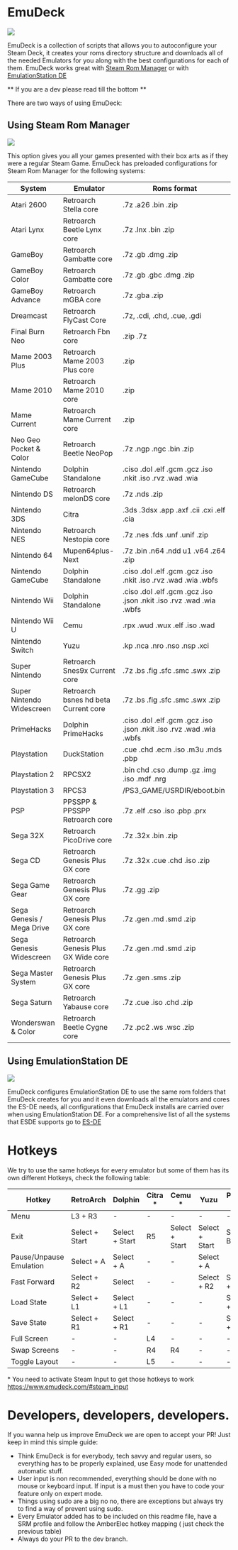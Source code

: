 # EmuDeck

<img src="https://www.emudeck.com/img/hero.png">

EmuDeck is a collection of scripts that allows you to autoconfigure your Steam Deck, it creates your roms directory structure and downloads all of the needed Emulators for you along with the best configurations for each of them. EmuDeck works great with [Steam Rom Manager](https://github.com/SteamGridDB/steam-rom-manager) or with [EmulationStation DE](https://es-de.org)

** If you are a dev please read till the bottom **

There are two ways of using EmuDeck:

## Using Steam Rom Manager

<img src="https://www.emudeck.com/img/ss1.png">

This option gives you all your games presented with their box arts as if they were a regular Steam Game.
EmuDeck has preloaded configurations for Steam Rom Manager for the following systems:

| System                    | Emulator                             | Roms format                                                          |
| ------------------------- | ------------------------------------ | -------------------------------------------------------------------- |
| Atari 2600                | Retroarch Stella core                | .7z .a26 .bin .zip                                                   |
| Atari Lynx                | Retroarch Beetle Lynx core           | .7z .lnx .bin .zip                                                   |
| GameBoy                   | Retroarch Gambatte core              | .7z .gb .dmg .zip                                                    |
| GameBoy Color             | Retroarch Gambatte core              | .7z .gb .gbc .dmg .zip                                               |
| GameBoy Advance           | Retroarch mGBA core                  | .7z .gba .zip                                                        |
| Dreamcast                 | Retroarch FlyCast Core               | .7z, .cdi, .chd, .cue, .gdi                                          |
| Final Burn Neo            | Retroarch Fbn core                   | .zip .7z                                                             |
| Mame 2003 Plus            | Retroarch Mame 2003 Plus core        | .zip                                                                 |
| Mame 2010                 | Retroarch Mame 2010 core             | .zip                                                                 |
| Mame Current              | Retroarch Mame Current core          | .zip                                                                 |
| Neo Geo Pocket & Color    | Retroarch Beetle NeoPop              | .7z .ngp .ngc .bin .zip                                              |
| Nintendo GameCube         | Dolphin Standalone                   | .ciso .dol .elf .gcm .gcz .iso .nkit .iso .rvz .wad .wia             |
| Nintendo DS               | Retroarch melonDS core               | .7z .nds .zip                                                        |
| Nintendo 3DS              | Citra                                | .3ds .3dsx .app .axf .cii .cxi .elf .cia                             |
| Nintendo NES              | Retroarch Nestopia core              | .7z .nes .fds .unf .unif .zip                                        |
| Nintendo 64               | Mupen64plus-Next                       | .7z .bin .n64 .ndd u1 .v64 .z64 .zip                                 |
| Nintendo GameCube         | Dolphin Standalone                   | .ciso .dol .elf .gcm .gcz .iso .nkit .iso .rvz .wad .wia .wbfs       |
| Nintendo Wii              | Dolphin Standalone                   | .ciso .dol .elf .gcm .gcz .iso .json .nkit .iso .rvz .wad .wia .wbfs |
| Nintendo Wii U            | Cemu                                 | .rpx .wud .wux .elf .iso .wad                                        |
| Nintendo Switch           | Yuzu                                 | .kp .nca .nro .nso .nsp .xci                                         |
| Super Nintendo            | Retroarch Snes9x Current core        | .7z .bs .fig .sfc .smc .swx .zip                                     |
| Super Nintendo Widescreen | Retroarch bsnes hd beta Current core | .7z .bs .fig .sfc .smc .swx .zip                                     |
| PrimeHacks                | Dolphin PrimeHacks                   | .ciso .dol .elf .gcm .gcz .iso .json .nkit .iso .rvz .wad .wia .wbfs |
| Playstation               | DuckStation                          | .cue .chd .ecm .iso .m3u .mds .pbp                                   |
| Playstation 2             | RPCSX2                               | .bin chd .cso .dump .gz .img .iso .mdf .nrg                          |
| Playstation 3             | RPCS3                                | /PS3_GAME/USRDIR/eboot.bin                                           |
| PSP                       | PPSSPP & PPSSPP Retroarch core       | .7z .elf .cso .iso .pbp .prx                                         |
| Sega 32X                  | Retroarch PicoDrive core             | .7z .32x .bin .zip                                                   |
| Sega CD                   | Retroarch Genesis Plus GX core       | .7z .32x .cue .chd .iso .zip                                         |
| Sega Game Gear            | Retroarch Genesis Plus GX core       | .7z .gg .zip                                                         |
| Sega Genesis / Mega Drive | Retroarch Genesis Plus GX core       | .7z .gen .md .smd .zip                                               |
| Sega Genesis Widescreen   | Retroarch Genesis Plus GX Wide core  | .7z .gen .md .smd .zip                                               |
| Sega Master System        | Retroarch Genesis Plus GX core       | .7z .gen .sms .zip                                                   |
| Sega Saturn               | Retroarch Yabause core               | .7z .cue .iso .chd .zip                                              |
| Wonderswan & Color        | Retroarch Beetle Cygne core          | .7z .pc2 .ws .wsc .zip                                               |

## Using EmulationStation DE

<img src="https://es-de.org/____impro/1/onewebmedia/ES-DE_logo.png?etag=%226071-6041244a%22&sourceContentType=image%2Fpng&ignoreAspectRatio&resize=240%2B168">

EmuDeck configures EmulationStation DE to use the same rom folders that EmuDeck creates for you and it even downloads all the emulators and cores the ES-DE needs, all configurations that EmuDeck installs are carried over when using EmulationStation DE. For a comprehensive list of all the systems that ESDE supports go to [ES-DE](https://es-de.org)

# Hotkeys

We try to use the same hotkeys for every emulator but some of them has its own different Hotkeys, check the following table:

|  Hotkey         | RetroArch      | Dolphin        | Citra \* | Cemu \*        | Yuzu           | PCSX2 \*     | RPCS3        |
| --------------- | -------------- | -------------- | -------- | -------------- | -------------- | ------------ | ------------ |
| Menu            | L3 + R3        | -              | -        | -              | -              | -            | -            |
| Exit            | Select + Start | Select + Start | R5       | Select + Start | Select + Start | STEAM Button | STEAM Button |
| Pause/Unpause Emulation | Select + A     | Select + A     | -        | -              | Select + A     |              | -            |
| Fast Forward    | Select + R2    | Select         | -        | -              | Select + R2    | Select + R2  | -            |
| Load State      | Select + L1    | Select + L1    | -        | -              | -              | Select + L1  | -            |
| Save State      | Select + R1    | Select + R1    | -        | -              | -              | Select + R1  | -            |
| Full Screen     | -              | -              | L4       | -              | -              | -            | -            |
| Swap Screens    | -              | -              | R4       | R4             | -              | -            | -            |
| Toggle Layout   | -              | -              | L5       | -              | -              | -            | -            |

\* You need to activate Steam Input to get those hotkeys to work https://www.emudeck.com/#steam_input

# Developers, developers, developers.

If you wanna help us improve EmuDeck we are open to accept your PR! Just keep in mind this simple guide:

- Think EmuDeck is for everybody, tech savvy and regular users, so everything has to be properly explained, use Easy mode for unattended automatic stuff.
- User input is non recommended, everything should be done with no mouse or keyboard input. If input is a must then you have to code your feature only on expert mode.
- Things using sudo are a big no no, there are exceptions but always try to find a way of prevent using sudo.
- Every Emulator added has to be included on this readme file, have a SRM profile and follow the AmberElec hotkey mapping ( just check the previous table)
- Always do your PR to the dev branch.
